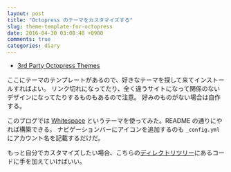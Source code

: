 ```yaml
---
layout: post
title: "Octopress のテーマをカスタマイズする"
slug: theme-template-for-octopress
date: 2016-04-30 03:08:48 +0900
comments: true
categories: diary
---
```


* [3rd Party Octopress Themes](https://github.com/imathis/octopress/wiki/3rd-Party-Octopress-Themes)

ここにテーマのテンプレートがあるので、好きなテーマを探して来てインストールすればよい。
リンク切れになってたり、全く違うサイトになって関係のないデザインになってたりするものもあるので注意。
好みのものがない場合は自作する。

このブログでは [Whitespace](https://github.com/lucaslew/whitespace) というテーマを使ってみた。README の通りにやれば構築できる。
ナビゲーションバーにアイコンを追加するのも `_config.yml` にアカウント名を記載するだけだ。

もっと自分でカスタマイズしたい場合、こちらの[ディレクトリツリー](http://octopress.org/docs/theme/styles/)にあるコードに手を加えていけばいい。
